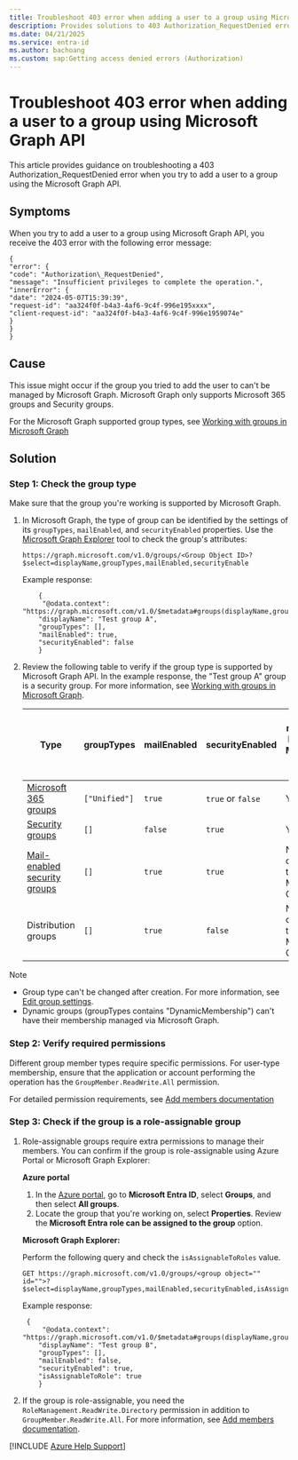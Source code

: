 ```yaml
---
title: Troubleshoot 403 error when adding a user to a group using Microsoft Graph API
description: Provides solutions to 403 Authorization_RequestDenied error that occurs when you add a user to a group using Microsoft Graph API.
ms.date: 04/21/2025
ms.service: entra-id
ms.author: bachoang
ms.custom: sap:Getting access denied errors (Authorization)
---
```


# Troubleshoot 403 error when adding a user to a group using Microsoft Graph API

This article provides guidance on troubleshooting a 403 Authorization_RequestDenied error when you try to add a user to a group using the Microsoft Graph API.

## Symptoms

When you try to add a user to a group using Microsoft Graph API, you receive the 403 error with the following error message:

```output
{
"error": {
"code": "Authorization\_RequestDenied",
"message": "Insufficient privileges to complete the operation.",
"innerError": {
"date": "2024-05-07T15:39:39",
"request-id": "aa324f0f-b4a3-4af6-9c4f-996e195xxxx",
"client-request-id": "aa324f0f-b4a3-4af6-9c4f-996e1959074e"
}
}
}
```

## Cause

This issue might occur if the group you tried to add the user to can't be managed by Microsoft Graph. Microsoft Graph only supports Microsoft 365 groups and Security groups.

For the Microsoft Graph supported group types, see [Working with groups in Microsoft Graph](/graph/api/resources/groups-overview?view=graph-rest-1.0&tabs=http#group-types-in-microsoft-entra-id-and-microsoft-graph)

## Solution

### Step 1: Check the group type

Make sure that the group you're working is supported by Microsoft Graph.

1. In Microsoft Graph, the type of group can be identified by the settings of its `groupTypes`, `mailEnabled`, and `securityEnabled` properties. Use the [Microsoft Graph Explorer](https://developer.microsoft.com/graph/graph-explorer) tool to check the group's attributes:

    ```http
    https://graph.microsoft.com/v1.0/groups/<Group Object ID>?$select=displayName,groupTypes,mailEnabled,securityEnable
    ```

    Example response:

    ```output
        {
         "@odata.context": "https://graph.microsoft.com/v1.0/$metadata#groups(displayName,groupTypes,mailEnabled,securityEnabled)/$entity",
        "displayName": "Test group A",
        "groupTypes": [],
        "mailEnabled": true,
        "securityEnabled": false
        }
    
   ```

2. Review the following table to verify if the group type is supported by Microsoft Graph API. In the example response, the "Test group A" group is a security group.  For more information, see [Working with groups in Microsoft Graph](/graph/api/resources/groups-overview?view=graph-rest-1.0&tabs=http#group-types-in-microsoft-entra-id-and-microsoft-graph).

    | Type |groupTypes | mailEnabled | securityEnabled | Can be managed by using Microsoft Graph APIs |
    |--|--|--|--|--|
    | [Microsoft 365 groups](#microsoft-365-groups) | `["Unified"]` | `true` | `true` or `false` | Yes |
    | [Security groups](#security-groups-and-mail-enabled-security-groups) | `[]` | `false` | `true` | Yes |
    | [Mail-enabled security groups](#security-groups-and-mail-enabled-security-groups) | `[]` | `true` | `true` | No; read-only through Microsoft Graph |
    | Distribution groups | `[]` | `true` | `false` | No; read-only through Microsoft Graph |

> [!NOTE]
> - Group type can't be changed after creation. For more information, see [Edit group settings](/entra/fundamentals/how-to-manage-groups#edit-group-settings).
> - Dynamic groups (groupTypes contains "DynamicMembership") can't  have their membership managed via Microsoft Graph.

### Step 2: Verify required permissions

Different group member types require specific permissions. For user-type membership, ensure that the application or account performing the operation has the `GroupMember.ReadWrite.All` permission.

For detailed permission requirements, see [Add members documentation](https://learn.microsoft.com/en-us/graph/api/group-post-members?view=graph-rest-1.0&amp;tabs=http) 

### Step 3: Check if the group is a role-assignable group

1. Role-assignable groups require extra permissions to manage their members. You can confirm if the group is role-assignable using Azure Portal or Microsoft Graph Explorer:

    **Azure portal**
    
    1. In the [Azure portal](https://portal.azure.com), go to **Microsoft Entra ID**, select **Groups**, and then select **All groups**.
    1. Locate the group that you're working on, select **Properties**. Review the  **Microsoft Entra role can be assigned to the group** option.
     
    **Microsoft Graph Explorer:**
    
    Perform the following query and check the `isAssignableToRoles` value.
    
    ```http
    GET https://graph.microsoft.com/v1.0/groups/<group object="" id="">?$select=displayName,groupTypes,mailEnabled,securityEnabled,isAssignableToRole
    ```
    Example response:

    ```output
     {
         "@odata.context": "https://graph.microsoft.com/v1.0/$metadata#groups(displayName,groupTypes,mailEnabled,securityEnabled,isAssignableToRole)/$entity",
        "displayName": "Test group B",
        "groupTypes": [],
        "mailEnabled": false,
        "securityEnabled": true,
        "isAssignableToRole": true
        }
    ```
  
2. If the group is role-assignable, you need the `RoleManagement.ReadWrite.Directory` permission in addition to `GroupMember.ReadWrite.All`. For more information, see [Add members documentation](/graph/api/group-post-members?view=graph-rest-1.0&amp;tabs=http#permissions).

[!INCLUDE [Azure Help Support](../../../includes/azure-help-support.md)]